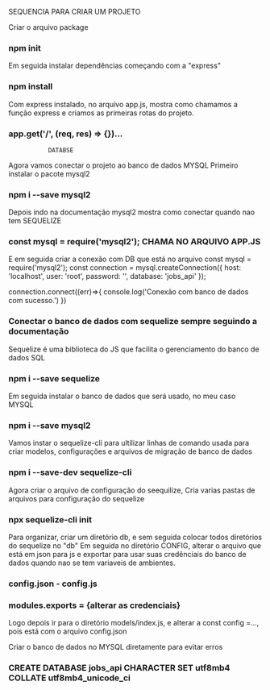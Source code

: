 SEQUENCIA PARA CRIAR UM PROJETO

Criar o arquivo package
### npm init

Em seguida instalar dependências começando com a "express"
### npm install

Com express instalado, no arquivo app.js, mostra como chamamos a função express e criamos as primeiras rotas do projeto.
### app.get('/', (req, res) => {})...

               DATABSE
Agora vamos conectar o projeto ao banco de dados MYSQL
Primeiro instalar o pacote mysql2
### npm i --save mysql2

Depois indo na documentação mysql2 mostra como conectar quando nao tem SEQUELIZE
### const mysql = require('mysql2'); CHAMA NO ARQUIVO APP.JS
E em seguida criar a conexão com DB que está no arquivo
const mysql = require('mysql2');
const connection = mysql.createConnection({
   host: 'localhost',
   user: 'root',
   password: '',
   database: 'jobs_api'
});

connection.connect((err)=>{
   console.log('Conexão com banco de dados com sucesso.')
})


### Conectar o banco de dados com sequelize sempre seguindo a documentação
Sequelize é uma biblioteca do JS que facilita o gerenciamento do banco de dados SQL
### npm i --save sequelize
Em seguida instalar o banco de dados que será usado, no meu caso MYSQL
### npm i --save mysql2

Vamos instar o sequelize-cli para ultilizar linhas de comando usada para criar modelos,
configurações e arquivos de migração de banco de dados
### npm i --save-dev sequelize-cli

Agora criar o arquivo de configuração do seequilize, Cria varias pastas de arquivos para configuração do sequelize
### npx sequelize-cli init

Para organizar, criar um diretório db, e sem seguida colocar todos diretórios do sequelize no "db"
Em seguida no diretório CONFIG, alterar o arquivo que está em json para js
e exportar para usar suas credênciais do banco de dados quando nao se tem variaveis de ambientes.
### config.json - config.js
### modules.exports = {alterar as credenciais}

Logo depois ir para o diretório models/index.js, e alterar a const config =..., pois está com o arquivo config.json

Criar o banco de dados no MYSQL diretamente para evitar erros
### CREATE DATABASE jobs_api CHARACTER SET utf8mb4 COLLATE utf8mb4_unicode_ci
